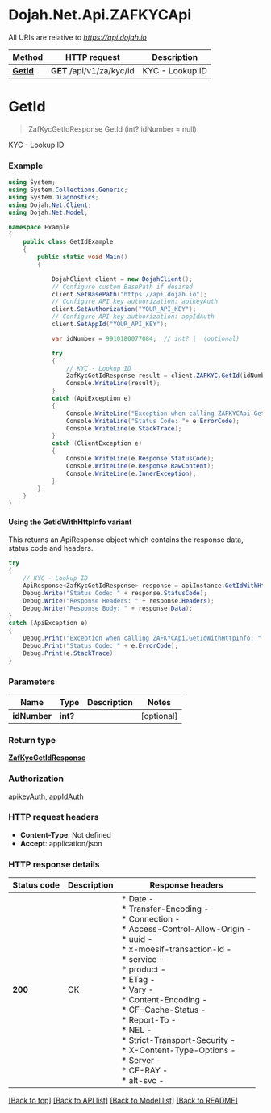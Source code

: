 # Dojah.Net.Api.ZAFKYCApi

All URIs are relative to *https://api.dojah.io*

| Method | HTTP request | Description |
|--------|--------------|-------------|
| [**GetId**](ZAFKYCApi.md#getid) | **GET** /api/v1/za/kyc/id | KYC - Lookup ID |

<a name="getid"></a>
# **GetId**
> ZafKycGetIdResponse GetId (int? idNumber = null)

KYC - Lookup ID

### Example
```csharp
using System;
using System.Collections.Generic;
using System.Diagnostics;
using Dojah.Net.Client;
using Dojah.Net.Model;

namespace Example
{
    public class GetIdExample
    {
        public static void Main()
        {

            DojahClient client = new DojahClient();
            // Configure custom BasePath if desired
            client.SetBasePath("https://api.dojah.io");
            // Configure API key authorization: apikeyAuth
            client.SetAuthorization("YOUR_API_KEY");
            // Configure API key authorization: appIdAuth
            client.SetAppId("YOUR_API_KEY");

            var idNumber = 9910180077084;  // int? |  (optional) 

            try
            {
                // KYC - Lookup ID
                ZafKycGetIdResponse result = client.ZAFKYC.GetId(idNumber);
                Console.WriteLine(result);
            }
            catch (ApiException e)
            {
                Console.WriteLine("Exception when calling ZAFKYCApi.GetId: " + e.Message);
                Console.WriteLine("Status Code: "+ e.ErrorCode);
                Console.WriteLine(e.StackTrace);
            }
            catch (ClientException e)
            {
                Console.WriteLine(e.Response.StatusCode);
                Console.WriteLine(e.Response.RawContent);
                Console.WriteLine(e.InnerException);
            }
        }
    }
}
```

#### Using the GetIdWithHttpInfo variant
This returns an ApiResponse object which contains the response data, status code and headers.

```csharp
try
{
    // KYC - Lookup ID
    ApiResponse<ZafKycGetIdResponse> response = apiInstance.GetIdWithHttpInfo(idNumber);
    Debug.Write("Status Code: " + response.StatusCode);
    Debug.Write("Response Headers: " + response.Headers);
    Debug.Write("Response Body: " + response.Data);
}
catch (ApiException e)
{
    Debug.Print("Exception when calling ZAFKYCApi.GetIdWithHttpInfo: " + e.Message);
    Debug.Print("Status Code: " + e.ErrorCode);
    Debug.Print(e.StackTrace);
}
```

### Parameters

| Name | Type | Description | Notes |
|------|------|-------------|-------|
| **idNumber** | **int?** |  | [optional]  |

### Return type

[**ZafKycGetIdResponse**](ZafKycGetIdResponse.md)

### Authorization

[apikeyAuth](../README.md#apikeyAuth), [appIdAuth](../README.md#appIdAuth)

### HTTP request headers

 - **Content-Type**: Not defined
 - **Accept**: application/json


### HTTP response details
| Status code | Description | Response headers |
|-------------|-------------|------------------|
| **200** | OK |  * Date -  <br>  * Transfer-Encoding -  <br>  * Connection -  <br>  * Access-Control-Allow-Origin -  <br>  * uuid -  <br>  * x-moesif-transaction-id -  <br>  * service -  <br>  * product -  <br>  * ETag -  <br>  * Vary -  <br>  * Content-Encoding -  <br>  * CF-Cache-Status -  <br>  * Report-To -  <br>  * NEL -  <br>  * Strict-Transport-Security -  <br>  * X-Content-Type-Options -  <br>  * Server -  <br>  * CF-RAY -  <br>  * alt-svc -  <br>  |

[[Back to top]](#) [[Back to API list]](../README.md#documentation-for-api-endpoints) [[Back to Model list]](../README.md#documentation-for-models) [[Back to README]](../README.md)

